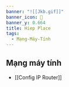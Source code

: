 ```yaml
---
banner: "![[Jkb.gif]]"
banner_icon: 🥀
banner_y: 0.664
title: Hiep Place
tags:
  - Mạng-Máy-Tính
---
```

## Mạng máy tính
- [[Config IP Router]]